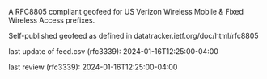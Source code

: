 

A RFC8805 compliant geofeed for US Verizon Wireless Mobile & Fixed Wireless Access prefixes.

Self-published geofeed as defined in datatracker.ietf.org/doc/html/rfc8805

last update of feed.csv (rfc3339): 2024-01-16T12:25:00-04:00

last review (rfc3339): 2024-01-16T12:25:00-04:00
